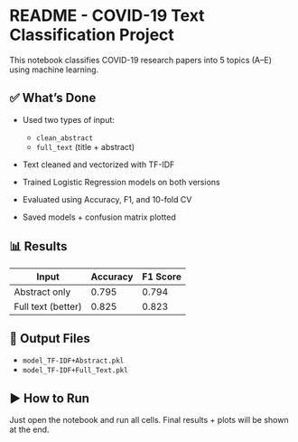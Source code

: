# README - COVID-19 Text Classification Project

This notebook classifies COVID-19 research papers into 5 topics (A–E) using machine learning.

## ✅ What’s Done

* Used two types of input:

  * `clean_abstract`
  * `full_text` (title + abstract)

* Text cleaned and vectorized with TF-IDF

* Trained Logistic Regression models on both versions

* Evaluated using Accuracy, F1, and 10-fold CV

* Saved models + confusion matrix plotted

## 📊 Results

| Input              | Accuracy | F1 Score |
| ------------------ | -------- | -------- |
| Abstract only      | 0.795    | 0.794    |
| Full text (better) | 0.825    | 0.823    |

## 📁 Output Files

* `model_TF-IDF+Abstract.pkl`
* `model_TF-IDF+Full_Text.pkl`

## ▶️ How to Run

Just open the notebook and run all cells.
Final results + plots will be shown at the end.
